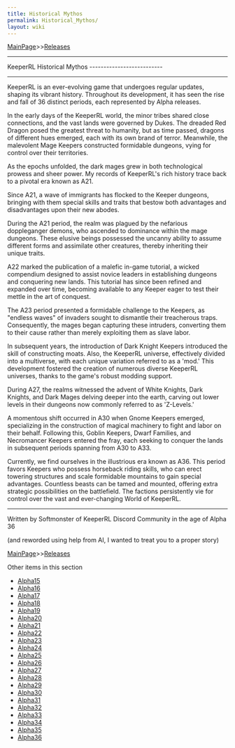 ```yaml
---
title: Historical Mythos
permalink: Historical_Mythos/
layout: wiki
---
```


[MainPage](/keeperrl_wiki/ "wikilink")>>[Releases](/keeperrl_wiki/Releases "wikilink")

<hr>
KeeperRL Historical Mythos
--------------------------
<hr>

KeeperRL is an ever-evolving game that undergoes regular updates, shaping its vibrant history. Throughout its development, it has seen the rise and fall of 36 distinct periods, each represented by Alpha releases.

In the early days of the KeeperRL world, the minor tribes shared close connections, and the vast lands were governed by Dukes. The dreaded Red Dragon posed the greatest threat to humanity, but as time passed, dragons of different hues emerged, each with its own brand of terror. Meanwhile, the malevolent Mage Keepers constructed formidable dungeons, vying for control over their territories.

As the epochs unfolded, the dark mages grew in both technological prowess and sheer power. My records of KeeperRL's rich history trace back to a pivotal era known as A21.

Since A21, a wave of immigrants has flocked to the Keeper dungeons, bringing with them special skills and traits that bestow both advantages and disadvantages upon their new abodes.

During the A21 period, the realm was plagued by the nefarious doppleganger demons, who ascended to dominance within the mage dungeons. These elusive beings possessed the uncanny ability to assume different forms and assimilate other creatures, thereby inheriting their unique traits.

A22 marked the publication of a malefic in-game tutorial, a wicked compendium designed to assist novice leaders in establishing dungeons and conquering new lands. This tutorial has since been refined and expanded over time, becoming available to any Keeper eager to test their mettle in the art of conquest.

The A23 period presented a formidable challenge to the Keepers, as "endless waves" of invaders sought to dismantle their treacherous traps. Consequently, the mages began capturing these intruders, converting them to their cause rather than merely exploiting them as slave labor.

In subsequent years, the introduction of Dark Knight Keepers introduced the skill of constructing moats. Also, the KeeperRL universe, effectively divided into a multiverse, with each unique variation referred to as a 'mod.' This development fostered the creation of numerous diverse KeeperRL universes, thanks to the game's robust modding support.

During A27, the realms witnessed the advent of White Knights, Dark Knights, and Dark Mages delving deeper into the earth, carving out lower levels in their dungeons now commonly referred to as 'Z-Levels.'

A momentous shift occurred in A30 when Gnome Keepers emerged, specializing in the construction of magical machinery to fight and labor on their behalf. Following this, Goblin Keepers, Dwarf Families, and Necromancer Keepers entered the fray, each seeking to conquer the lands in subsequent periods spanning from A30 to A33.

Currently, we find ourselves in the illustrious era known as A36. This period favors Keepers who possess horseback riding skills, who can erect towering structures and scale formidable mountains to gain special advantages. Countless beasts can be tamed and mounted, offering extra strategic possibilities on the battlefield. The factions persistently vie for control over the vast and ever-changing World of KeeperRL.<hr>

Written by Softmonster of KeeperRL Discord Community in the age of Alpha 36

(and reworded using help from AI, I wanted to treat you to a proper story)

[MainPage](/keeperrl_wiki/ "wikilink")>>[Releases](/keeperrl_wiki/Releases "wikilink")

Other items in this section
-    [Alpha15](/keeperrl_wiki/Alpha15 "wikilink")
-    [Alpha16](/keeperrl_wiki/Alpha16 "wikilink")
-    [Alpha17](/keeperrl_wiki/Alpha17 "wikilink")
-    [Alpha18](/keeperrl_wiki/Alpha18 "wikilink")
-    [Alpha19](/keeperrl_wiki/Alpha19 "wikilink")
-    [Alpha20](/keeperrl_wiki/Alpha20 "wikilink")
-    [Alpha21](/keeperrl_wiki/Alpha21 "wikilink")
-    [Alpha22](/keeperrl_wiki/Alpha22 "wikilink")
-    [Alpha23](/keeperrl_wiki/Alpha23 "wikilink")
-    [Alpha24](/keeperrl_wiki/Alpha24 "wikilink")
-    [Alpha25](/keeperrl_wiki/Alpha25 "wikilink")
-    [Alpha26](/keeperrl_wiki/Alpha26 "wikilink")
-    [Alpha27](/keeperrl_wiki/Alpha27 "wikilink")
-    [Alpha28](/keeperrl_wiki/Alpha28 "wikilink")
-    [Alpha29](/keeperrl_wiki/Alpha29 "wikilink")
-    [Alpha30](/keeperrl_wiki/Alpha30 "wikilink")
-    [Alpha31](/keeperrl_wiki/Alpha31 "wikilink")
-    [Alpha32](/keeperrl_wiki/Alpha32 "wikilink")
-    [Alpha33](/keeperrl_wiki/Alpha33 "wikilink")
-    [Alpha34](/keeperrl_wiki/Alpha34 "wikilink")
-    [Alpha35](/keeperrl_wiki/Alpha35 "wikilink")
-    [Alpha36](/keeperrl_wiki/Alpha36 "wikilink")
